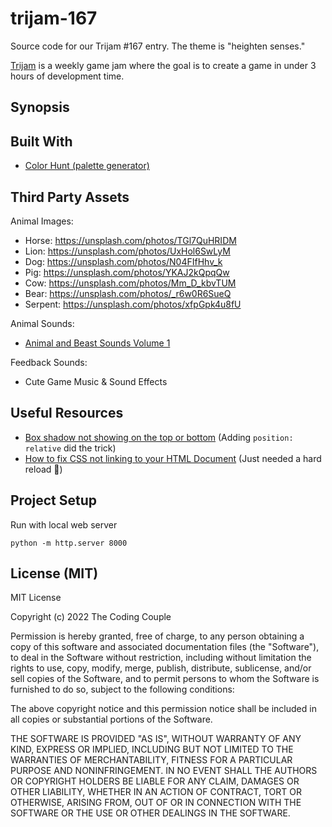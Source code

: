 # trijam-167
Source code for our Trijam #167 entry. The theme is "heighten senses."

[Trijam](https://itch.io/jam/trijam-167) is a weekly game jam where the goal is to create a game in under 3 hours of development time. 

## Synopsis

## Built With

* [Color Hunt (palette generator)](https://colorhunt.co/palette/125b50f8b400faf5e4ff6363)

## Third Party Assets

Animal Images:
* Horse: https://unsplash.com/photos/TGl7QuHRIDM
* Lion: https://unsplash.com/photos/UxHol6SwLyM
* Dog: https://unsplash.com/photos/N04FIfHhv_k
* Pig: https://unsplash.com/photos/YKAJ2kQpqQw
* Cow: https://unsplash.com/photos/Mm_D_kbvTUM
* Bear: https://unsplash.com/photos/_r6w0R6SueQ
* Serpent: https://unsplash.com/photos/xfpGpk4u8fU

Animal Sounds:
* [Animal and Beast Sounds Volume 1](https://assetstore.unity.com/packages/audio/sound-fx/animals/beast-animal-sounds-176517)

Feedback Sounds:
* Cute Game Music & Sound Effects

## Useful Resources

* [Box shadow not showing on the top or bottom](https://stackoverflow.com/questions/14818780/box-shadow-not-showing-on-the-top-or-bottom) (Adding `position: relative` did the trick)
* [How to fix CSS not linking to your HTML Document](https://sebhastian.com/css-not-linking-html/) (Just needed a hard reload :facepalm:) 

## Project Setup

Run with local web server

```
python -m http.server 8000
```

## License (MIT)

MIT License

Copyright (c) 2022 The Coding Couple

Permission is hereby granted, free of charge, to any person obtaining a copy of this software and associated documentation files (the "Software"), to deal in the Software without restriction, including without limitation the rights to use, copy, modify, merge, publish, distribute, sublicense, and/or sell copies of the Software, and to permit persons to whom the Software is furnished to do so, subject to the following conditions:

The above copyright notice and this permission notice shall be included in all copies or substantial portions of the Software.

THE SOFTWARE IS PROVIDED "AS IS", WITHOUT WARRANTY OF ANY KIND, EXPRESS OR IMPLIED, INCLUDING BUT NOT LIMITED TO THE WARRANTIES OF MERCHANTABILITY, FITNESS FOR A PARTICULAR PURPOSE AND NONINFRINGEMENT. IN NO EVENT SHALL THE AUTHORS OR COPYRIGHT HOLDERS BE LIABLE FOR ANY CLAIM, DAMAGES OR OTHER LIABILITY, WHETHER IN AN ACTION OF CONTRACT, TORT OR OTHERWISE, ARISING FROM, OUT OF OR IN CONNECTION WITH THE SOFTWARE OR THE USE OR OTHER DEALINGS IN THE SOFTWARE.
